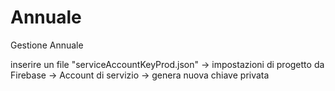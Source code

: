 # Annuale

Gestione Annuale

inserire un file "serviceAccountKeyProd.json" -> impostazioni di progetto da Firebase -> Account di servizio -> genera nuova chiave privata
